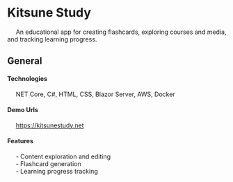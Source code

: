 # Kitsune Study

&nbsp;&nbsp;&nbsp;&nbsp; An educational app for creating flashcards, exploring courses and media, and tracking learning progress.

## General

#### Technologies
&nbsp;&nbsp;&nbsp;&nbsp; NET Core, C#, HTML, CSS, Blazor Server, AWS, Docker

#### Demo Urls
&nbsp;&nbsp;&nbsp;&nbsp; https://kitsunestudy.net

#### Features

&nbsp;&nbsp;&nbsp;&nbsp; - Content exploration and editing  
&nbsp;&nbsp;&nbsp;&nbsp; - Flashcard generation  
&nbsp;&nbsp;&nbsp;&nbsp; - Learning progress tracking  
